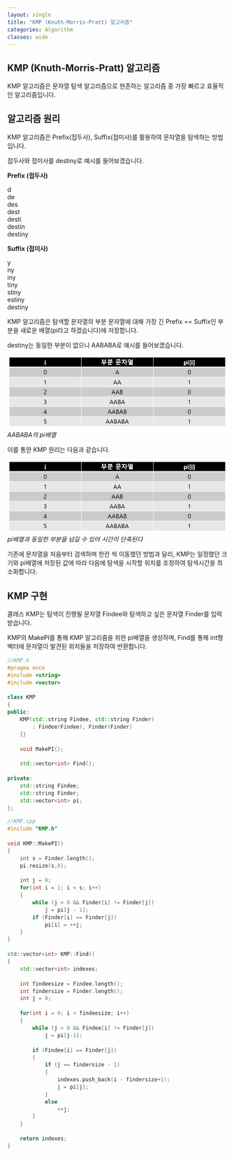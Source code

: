 ```yaml
---
layout: single
title: "KMP (Knuth-Morris-Pratt) 알고리즘"
categories: Algorithm
classes: wide
---
```


## KMP (Knuth-Morris-Pratt) 알고리즘

KMP 알고리즘은 문자열 탐색 알고리즘으로 현존하는 알고리즘 중 가장 빠르고 효율적인 알고리즘입니다.


## 알고리즘 원리

KMP 알고리즘은 Prefix(접두사), Suffix(접미사)를 활용하여 문자열을 탐색하는 방법입니다.

접두사와 접미사를 destiny로 예시를 들어보겠습니다.


**Prefix (접두사)**

d   
de   
des   
dest   
desti   
destin    
destiny   


**Suffix (접미사)**

y   
ny   
iny   
tiny   
stiny   
estiny   
destiny   


KMP 알고리즘은 탐색할 문자열의 부분 문자열에 대해 가장 긴 Prefix == Suffix인 부분을 새로운 배열(pi라고 하겠습니다)에 저장합니다.

destiny는 동일한 부분이 없으니 AABABA로 예시를 들어보겠습니다.

![](/assets/images/Algorithm/KMPAABABA.PNG)
*AABABA의 pi배열*


이를 통한 KMP 원리는 다음과 같습니다.

![](/assets/images/Algorithm/KMPAABABA.PNG)
*pi배열과 동일한 부분을 넘길 수 있어 시간이 단축된다*

기존에 문자열을 처음부터 검색하며 한칸 씩 이동했던 방법과 달리, KMP는 일정했던 크기와 pi배열에 저장된 값에 따라 다음에 탐색을 시작할 위치를 조정하여 탐색시간을 최소화합니다.


## KMP 구현

클래스 KMP는 탐색이 진행될 문자열 Findee와 탐색하고 싶은 문자열 Finder를 입력받습니다.

KMP의 MakePI를 통해 KMP 알고리즘을 위한 pi배열을 생성하며, Find를 통해 int형 벡터에 문자열이 발견된 위치들을 저장하여 반환합니다.

```cpp
//KMP.h
#pragma once
#include <string>
#include <vector>

class KMP
{
public:
	KMP(std::string Findee, std::string Finder)
		: Findee(Findee), Finder(Finder)
	{}

	void MakePI();

	std::vector<int> Find();

private:
	std::string Findee;
	std::string Finder;
	std::vector<int> pi;
};
```

```cpp
//KMP.cpp
#include "KMP.h"

void KMP::MakePI()
{
	int s = Finder.length();
	pi.resize(s,0);

	int j = 0;
	for(int i = 1; i < s; i++)
	{
		while (j > 0 && Finder[i] != Finder[j])
			j = pi[j - 1];
		if (Finder[i] == Finder[j])
			pi[i] = ++j;
	}
}

std::vector<int> KMP::Find()
{
	std::vector<int> indexes;

	int findeesize = Findee.length();
	int findersize = Finder.length();
	int j = 0;

	for(int i = 0; i < findeesize; i++)
	{
		while (j > 0 && Findee[i] != Finder[j])
			j = pi[j-1];

		if (Findee[i] == Finder[j])
		{
			if (j == findersize - 1)
			{
				indexes.push_back(i - findersize+1);
				j = pi[j];
			}
			else
				++j;
		}
	}

	return indexes;
}

```
